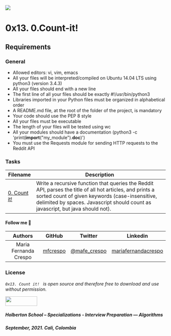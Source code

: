 ![](https://tutorialesenpdf.com/wp-content/uploads/2016/09/python-tutorial-pdf.jpg)

# 0x13. 0.Count-it!

## Requirements

### General
* Allowed editors: vi, vim, emacs
* All your files will be interpreted/compiled on Ubuntu 14.04 LTS using python3 (version 3.4.3)
* All your files should end with a new line
* The first line of all your files should be exactly #!/usr/bin/python3
* Libraries imported in your Python files must be organized in alphabetical order
* A README.md file, at the root of the folder of the project, is mandatory
* Your code should use the PEP 8 style
* All your files must be executable
* The length of your files will be tested using wc
* All your modules should have a documentation (python3 -c 'print(__import__("my_module").__doc__)')
* You must use the Requests module for sending HTTP requests to the Reddit API

### Tasks

| **Filename** | **Description** |
|---|---|
| [0. Count it!  ](0-count.py) | Write a recursive function that queries the Reddit API, parses the title of all hot articles, and prints a sorted count of given keywords (case-insensitive, delimited by spaces. Javascript should count as javascript, but java should not).  |

#### Follow me 💬

| Authors | GitHub | Twitter | Linkedin |
| :---: | :---: | :---: | :---: |
| Maria Fernanda Crespo | [mfcrespo](https://github.com/mfcrespo) | [@mafe_crespo](https://twitter.com/mafe_crespo) | [mariafernandacrespo](https://www.linkedin.com/in/mariafernandacrespo) |

### License
*`0x13. Count it! ` is open source and therefore free to download and use without permission.*

<a href="url"><img src="https://www.holbertonschool.com/holberton-logo.png" align="middle" width="100" height="30"></a>

##### Holberton School – Specializations - Interview Preparation ― Algorithms
##### September, 2021. Cali, Colombia